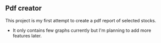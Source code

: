 ## Pdf creator
This project is my first attempt to create a pdf report of selected stocks.
- It only contains few graphs currently but I'm planning to add more features later. 
